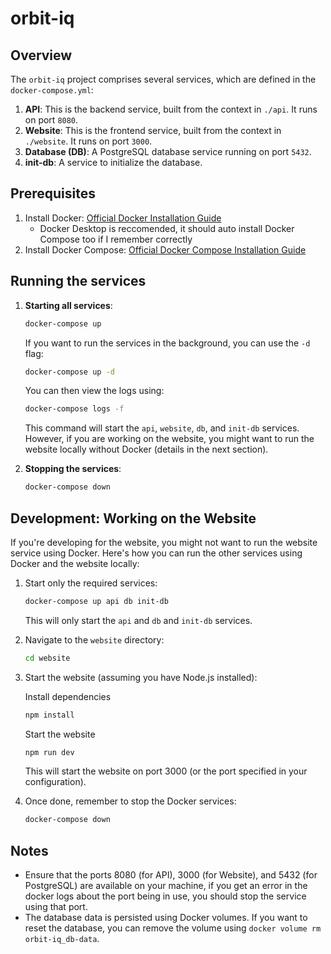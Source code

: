 # orbit-iq

## Overview

The `orbit-iq` project comprises several services, which are defined in the `docker-compose.yml`:

1. **API**: This is the backend service, built from the context in `./api`. It runs on port `8080`.
2. **Website**: This is the frontend service, built from the context in `./website`. It runs on port `3000`.
3. **Database (DB)**: A PostgreSQL database service running on port `5432`.
4. **init-db**: A service to initialize the database.

## Prerequisites

1. Install Docker: [Official Docker Installation Guide](https://docs.docker.com/get-docker/)
    * Docker Desktop is reccomended, it should auto install Docker Compose too if I remember correctly
2. Install Docker Compose: [Official Docker Compose Installation Guide](https://docs.docker.com/compose/install/)

## Running the services

1. **Starting all services**:
    ```bash
    docker-compose up
    ```

    If you want to run the services in the background, you can use the `-d` flag:
    ```bash
    docker-compose up -d
    ```

    You can then view the logs using:
    ```bash
    docker-compose logs -f
    ```

    This command will start the `api`, `website`, `db`, and `init-db` services. However, if you are working on the website, you might want to run the website locally without Docker (details in the next section).

2. **Stopping the services**:
    ```bash
    docker-compose down
    ```

## Development: Working on the Website

If you're developing for the website, you might not want to run the website service using Docker. Here's how you can run the other services using Docker and the website locally:

1. Start only the required services:

    ```bash
    docker-compose up api db init-db
    ```

    This will only start the `api` and `db`
    and `init-db` services.

2. Navigate to the `website` directory:

    ```bash
    cd website
    ```

3. Start the website (assuming you have Node.js installed):

    Install dependencies
    ```bash
    npm install
    ```

    Start the website
    ```bash
    npm run dev
    ```

    This will start the website on port 3000 (or the port specified in your configuration).

4. Once done, remember to stop the Docker services:

    ```bash
    docker-compose down
    ```

## Notes

- Ensure that the ports 8080 (for API), 3000 (for Website), and 5432 (for PostgreSQL) are available on your machine, if you get an error in the docker logs about the port being in use, you should stop the service using that port.
- The database data is persisted using Docker volumes. If you want to reset the database, you can remove the volume using `docker volume rm orbit-iq_db-data`.

